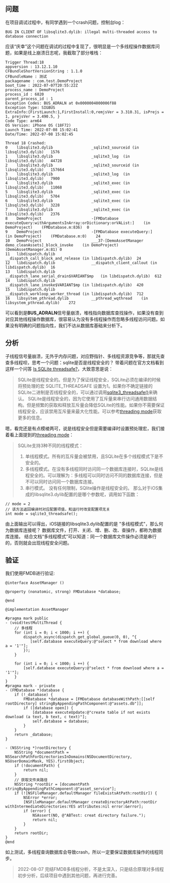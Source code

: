 ## 问题
在项目调试过程中，有同学遇到一个crash问题，控制台log：
```
BUG IN CLIENT OF libsqlite3.dylib: illegal multi-threaded access to database connection
```
应该“庆幸”这个问题在调试的过程中复现了，很明显是一个多线程操作数据库问题，如果是线上崩溃日志呢，我截取了部分堆栈：
```
Trigger Thread:18
appversion : 13.12.1.10
CFBundleShortVersionString : 1.1.0
CFBundleName : 测试
packagename : com.test.DemoProject
boot_time : 2022-07-07T20:55:22Z
process_name : DemoProject
process_id : 6820
parent_process_id : 1
Exception Codes: BUS_ADRALN at 0x0000004000006f88
Exception Type: SIGBUS
ExtraInfo:{FirstLaunch:1,FirstInstall:0,remjsVer = 3.310.31, isPrejs = 1, prejsVer = 3.490.5, }
Code Type: arm64
OS Version: iPhone OS (18F72)
Launch Time: 2022-07-08 15:02:41
Date/Time: 2022-07-08 15:02:45

Thread 18 Crashed:
0    libsqlite3.dylib                 _sqlite3_sourceid	(in libsqlite3.dylib)	1576
1    libsqlite3.dylib                 _sqlite3_log	(in libsqlite3.dylib)	44728
2    libsqlite3.dylib                 _sqlite3_sourceid	(in libsqlite3.dylib)	157664
3    libsqlite3.dylib                 _sqlite3_log	(in libsqlite3.dylib)	7900
4    libsqlite3.dylib                 _sqlite3_exec	(in libsqlite3.dylib)	11068
5    libsqlite3.dylib                 _sqlite3_exec	(in libsqlite3.dylib)	5704
6    libsqlite3.dylib                 _sqlite3_exec	(in libsqlite3.dylib)	3228
7    libsqlite3.dylib                 _sqlite3_exec	(in libsqlite3.dylib)	2376
8    DemoProject                      -[FMDatabase executeQuery:withArgumentsInArray:orDictionary:orVAList:]	(in DemoProject)	(FMDatabase.m:836)	0
9    DemoProject                      -[FMDatabase executeQuery:]	(in DemoProject)	(FMDatabase.m:0)	24
10   DemoProject                      ___37-[DemoAssetManager demo_cleanAssets]_block_invoke	(in DemoProject)	(DemoAssetManager.m:81)	0
11   libdispatch.dylib                __dispatch_call_block_and_release	(in libdispatch.dylib)	24
12   libdispatch.dylib                __dispatch_client_callout	(in libdispatch.dylib)	16
13   libdispatch.dylib                __dispatch_lane_serial_drain$VARIANT$mp	(in libdispatch.dylib)	612
14   libdispatch.dylib                __dispatch_lane_invoke$VARIANT$mp	(in libdispatch.dylib)	420
15   libdispatch.dylib                __dispatch_workloop_worker_thread	(in libdispatch.dylib)	712
16   libsystem_pthread.dylib          __pthread_wqthread	(in libsystem_pthread.dylib)	272
```
可以看到是**BUS_ADRALN**信号量崩溃，堆栈指向数据库查找操作，如果没有查到对应其他线程操作数据库，很容易认为没有多线程操作而忽略多线程访问问题。如果没有明确的问题指向性，我们不访从数据库基础来分析下。
## 分析
子线程信号量崩溃，无外乎内存问题，对应野指针、多线程资源竞争等，那就先查查多线程呗，思考一个问题：sqlite是否是线程安全的？
带着问题在官方文档看到这样一个问答 [Is SQLite threadsafe?](https://www.sqlite.org/faq.html#q6)，大致意思是说：
> SQLite是线程安全的。但是为了保证线程安全，SQLite必须在编译的时候将预处理的宏 SQLITE_THREADSAFE 设置为1。如果你不确定链接的SQLite二进制是否线程安全的，可以通过调用[sqlite3_threadsafe()](https://www.sqlite.org/c3ref/threadsafe.html)来确认。
> SQLite是线程安全的，因为它使用了互斥量来串行访问通用数据结构。但是频繁的获取和释放互斥量会降低SQLite的性能。如果你不需要保证线程安全，应该禁用互斥量来最大化性能。可以参考[threading mode](https://www.sqlite.org/threadsafe.html)获取更多的信息。

嗯，看完还是有点模棱两可，说是线程安全但是需要编译时设置预处理宏，我们接着看上面提到的[threading mode](https://www.sqlite.org/threadsafe.html)：
> SQLite支持3种不同的线程模式：
> 1. 单线程模式。所有的互斥量会被禁用，且SQLite在多个线程模式下是不安全的。
> 2. 多线程模式。在没有多线程同时访问同一个数据库连接时，SQLite是线程安全的。可以理解为：多线程可以同时访问不同的数据库连接，但是不可以同时访问同一个数据库连接。
> 3. 串行模式。 没有任何限制，SQlite操作是线程安全的。
那么对于iOS集成的libsqlite3.dylib配置的是哪个参数呢，调用如下函数：
```
// mode = 2
// 该方法返回编译时对应配置项值，和运行时改变配置项无关
int mode = sqlite3_threadsafe(); 
```
由上面输出可以得出，iOS链接的libsqlite3.dylib配置的是 "多线程模式"，那么何为数据库连接呢？
数据库文件，打开、关闭、增、删、改、查操作，都称为数据库连接。
结合文档“多线程模式”可以知道：同一个数据库文件操作必须是串行的，否则就会出现线程安全问题。

## 验证
我们使用FMDB进行验证:
```
@interface AssetManager ()

@property (nonatomic, strong) FMDatabase *database;

@end

@implementation AssetManager

#pragma mark public
- (void)testMultiThread {
    // 多线程
    for (int i = 0; i < 1000; i ++) {
        dispatch_async(dispatch_get_global_queue(0, 0), ^{
           [self.database executeQuery:@"select * from download where a = '1'"];
        });
    }
    
    for (int i = 0; i < 1000; i ++) {
        [self.database executeQuery:@"select * from download where a = '1'"];
    }
}
#pragma mark - private 
- (FMDatabase *)database {
    if (!_database) {
        FMDatabase *database = [FMDatabase databaseWithPath:[[self rootDirectory] stringByAppendingPathComponent:@"assets.db"]];
        if ([database open]) {
            [database executeUpdate:@"create table if not exists download (a text, b text, c text)"];
            self.database = database;
        }
    }
    return _database;
}

- (NSString *)rootDirectory {
    NSString *documentPath = NSSearchPathForDirectoriesInDomains(NSDocumentDirectory, NSUserDomainMask, YES).firstObject;
    if (!documentPath) {
        return nil;
    }
    // 获取文件夹路径
    NSString *rootDir = [documentPath stringByAppendingPathComponent:@"asset_service"];
    if (![NSFileManager.defaultManager fileExistsAtPath:rootDir]) {
        NSError *error;
        [NSFileManager.defaultManager createDirectoryAtPath:rootDir withIntermediateDirectories:YES attributes:nil error:&error];
        if (error) {
            NSAssert(NO, @"ABTest: creat directory failure.");
            return nil;
        }
    }
    return rootDir;
}
@end
```
如上测试，多线程查询数据库会导致crash，所以一定要保证数据库操作的线程同步。
> 2022-08-07 完结FMDB多线程分析，不是太深入，只是结合原理对多线程初步分析，后续项目中遇到其他问题，再进行完善。
